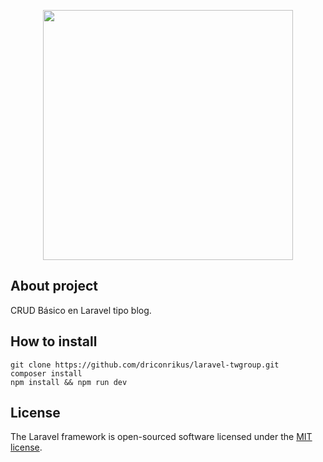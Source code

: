 <p align="center"><img src="https://res.cloudinary.com/dtfbvvkyp/image/upload/v1566331377/laravel-logolockup-cmyk-red.svg" width="400"></p>


## About project

CRUD Básico en Laravel tipo blog.

## How to install

```
git clone https://github.com/driconrikus/laravel-twgroup.git
composer install
npm install && npm run dev
```

## License

The Laravel framework is open-sourced software licensed under the [MIT license](https://opensource.org/licenses/MIT).
